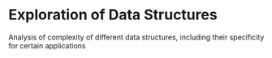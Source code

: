 # Exploration of Data Structures 

Analysis of complexity of different data structures, including their specificity for certain applications